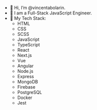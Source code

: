 - 👋 Hi, I’m @vincentabolarin.
- 👀 I am a Full-Stack JavaScript Engineer.
- 🌱 My Tech Stack:
  - HTML
  - CSS
  - SCSS
  - JavaScript
  - TypeScript
  - React
  - Next.js
  - Vue
  - Angular
  - Node.js
  - Express
  - MongoDB
  - Firebase
  - PostgreSQL
  - Docker
  - Jest

<!---
vincentabolarin/vincentabolarin is a ✨ special ✨ repository because its `README.md` (this file) appears on your GitHub profile.
You can click the Preview link to take a look at your changes.
--->
